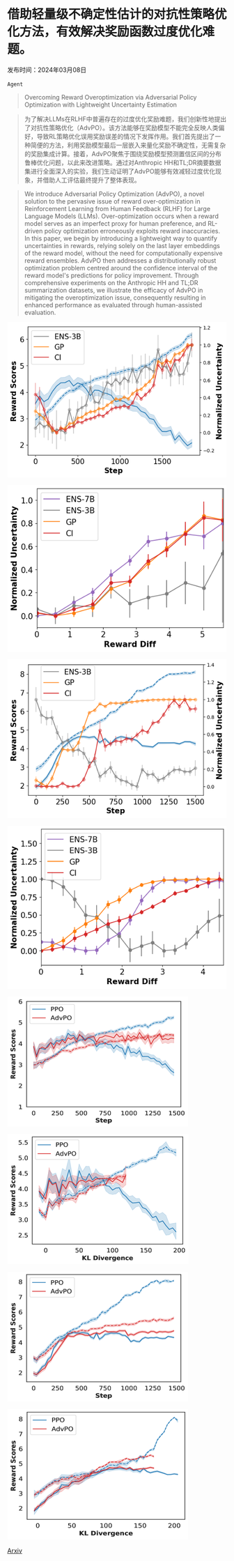 # 借助轻量级不确定性估计的对抗性策略优化方法，有效解决奖励函数过度优化难题。

发布时间：2024年03月08日

`Agent`

> Overcoming Reward Overoptimization via Adversarial Policy Optimization with Lightweight Uncertainty Estimation

> 为了解决LLMs在RLHF中普遍存在的过度优化奖励难题，我们创新性地提出了对抗性策略优化（AdvPO）。该方法能够在奖励模型不能完全反映人类偏好，导致RL策略优化误用奖励误差的情况下发挥作用。我们首先提出了一种简便的方法，利用奖励模型最后一层嵌入来量化奖励不确定性，无需复杂的奖励集成计算。接着，AdvPO聚焦于围绕奖励模型预测置信区间的分布鲁棒优化问题，以此来改进策略。通过对Anthropic HH和TL;DR摘要数据集进行全面深入的实验，我们生动证明了AdvPO能够有效减轻过度优化现象，并借助人工评估最终提升了整体表现。

> We introduce Adversarial Policy Optimization (AdvPO), a novel solution to the pervasive issue of reward over-optimization in Reinforcement Learning from Human Feedback (RLHF) for Large Language Models (LLMs). Over-optimization occurs when a reward model serves as an imperfect proxy for human preference, and RL-driven policy optimization erroneously exploits reward inaccuracies. In this paper, we begin by introducing a lightweight way to quantify uncertainties in rewards, relying solely on the last layer embeddings of the reward model, without the need for computationally expensive reward ensembles. AdvPO then addresses a distributionally robust optimization problem centred around the confidence interval of the reward model's predictions for policy improvement. Through comprehensive experiments on the Anthropic HH and TL;DR summarization datasets, we illustrate the efficacy of AdvPO in mitigating the overoptimization issue, consequently resulting in enhanced performance as evaluated through human-assisted evaluation.

![借助轻量级不确定性估计的对抗性策略优化方法，有效解决奖励函数过度优化难题。](../../../paper_images/2403.05171/ANT_UN_step.png)

![借助轻量级不确定性估计的对抗性策略优化方法，有效解决奖励函数过度优化难题。](../../../paper_images/2403.05171/ANT_UN_reward_diff.png)

![借助轻量级不确定性估计的对抗性策略优化方法，有效解决奖励函数过度优化难题。](../../../paper_images/2403.05171/TLDR_UN_step.png)

![借助轻量级不确定性估计的对抗性策略优化方法，有效解决奖励函数过度优化难题。](../../../paper_images/2403.05171/TLDR_UN_reward_diff.png)

![借助轻量级不确定性估计的对抗性策略优化方法，有效解决奖励函数过度优化难题。](../../../paper_images/2403.05171/x1.png)

![借助轻量级不确定性估计的对抗性策略优化方法，有效解决奖励函数过度优化难题。](../../../paper_images/2403.05171/x2.png)

![借助轻量级不确定性估计的对抗性策略优化方法，有效解决奖励函数过度优化难题。](../../../paper_images/2403.05171/x3.png)

![借助轻量级不确定性估计的对抗性策略优化方法，有效解决奖励函数过度优化难题。](../../../paper_images/2403.05171/x4.png)

[Arxiv](https://arxiv.org/abs/2403.05171)